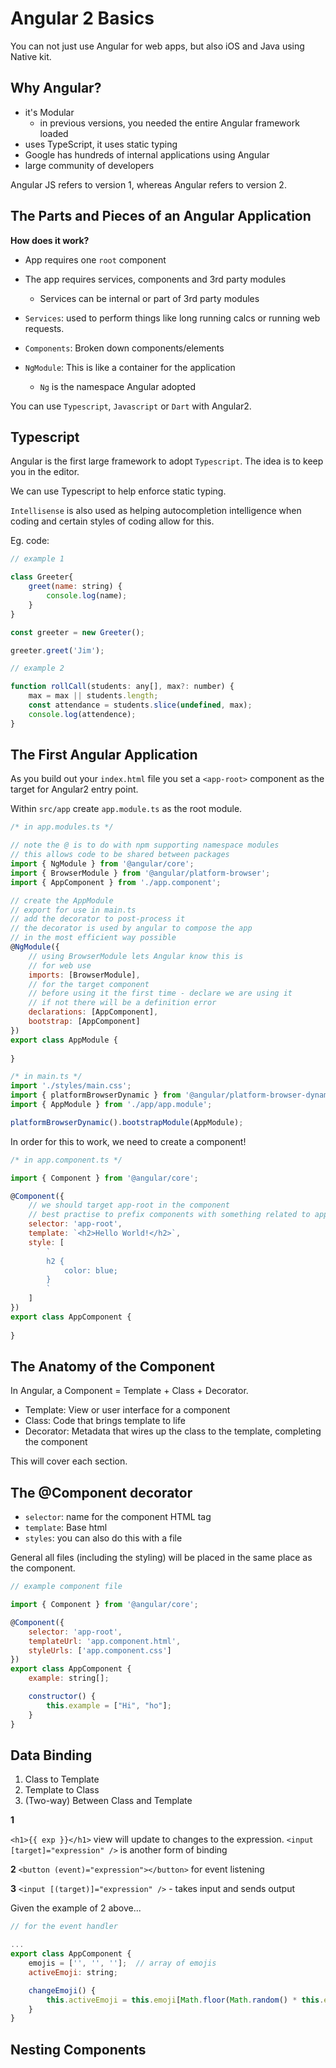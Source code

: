 # Angular 2 Basics

You can not just use Angular for web apps, but also iOS and Java using Native kit.

## Why Angular?

- it's Modular 
	- in previous versions, you needed the entire Angular framework loaded
- uses TypeScript, it uses static typing
- Google has hundreds of internal applications using Angular 
- large community of developers 

Angular JS refers to version 1, whereas Angular refers to version 2.

## The Parts and Pieces of an Angular Application

**How does it work?**

- App requires one `root` component
- The app requires services, components and 3rd party modules
	- Services can be internal or part of 3rd party modules

- `Services`: used to perform things like long running calcs or running web requests.
- `Components`: Broken down components/elements 
- `NgModule`: This is like a container for the application
	- `Ng` is the namespace Angular adopted

You can use `Typescript`, `Javascript` or `Dart` with Angular2.

## Typescript 

Angular is the first large framework to adopt `Typescript`. The idea is to keep you in the editor.

We can use Typescript to help enforce static typing.

`Intellisense` is also used as helping autocompletion intelligence when coding and certain styles of coding allow for this.

Eg. code:

```javascript 
// example 1 

class Greeter{
	greet(name: string) {
		console.log(name);
	}
}

const greeter = new Greeter();

greeter.greet('Jim');

// example 2

function rollCall(students: any[], max?: number) {
	max = max || students.length;
	const attendance = students.slice(undefined, max);
	console.log(attendence);
}
```

## The First Angular Application

As you build out your `index.html` file you set a `<app-root>` component as the target for Angular2 entry point.

Within `src/app` create `app.module.ts` as the root module.

```javascript
/* in app.modules.ts */

// note the @ is to do with npm supporting namespace modules
// this allows code to be shared between packages 
import { NgModule } from '@angular/core';
import { BrowserModule } from '@angular/platform-browser';
import { AppComponent } from './app.component';

// create the AppModule 
// export for use in main.ts 
// add the decorator to post-process it
// the decorator is used by angular to compose the app 
// in the most efficient way possible
@NgModule({
	// using BrowserModule lets Angular know this is 
	// for web use
	imports: [BrowserModule],
	// for the target component 
	// before using it the first time - declare we are using it
	// if not there will be a definition error
	declarations: [AppComponent],
	bootstrap: [AppComponent]
})
export class AppModule {
	
}

/* in main.ts */
import './styles/main.css';
import { platformBrowserDynamic } from '@angular/platform-browser-dynamic';
import { AppModule } from './app/app.module';

platformBrowserDynamic().bootstrapModule(AppModule);
```

 In order for this to work, we need to create a component!

```javascript 
/* in app.component.ts */

import { Component } from '@angular/core';

@Component({
	// we should target app-root in the component 
	// best practise to prefix components with something related to app eg app or another namespace convention
	selector: 'app-root',
	template: `<h2>Hello World!</h2>`,
	style: [
		`
		h2 {
			color: blue;
		}
		`
	]
})
export class AppComponent {
	
}
```

## The Anatomy of the Component 

In Angular, a Component = Template + Class + Decorator.

- Template: View or user interface for a component
- Class: Code that brings template to life 
- Decorator: Metadata that wires up the class to the template, completing the component 

This will cover each section.

## The @Component decorator 
- `selector`: name for the component HTML tag
- `template`: Base html 
- `styles`: you can also do this with a file

General all files (including the styling) will be placed in the same place as the component.

```javascript 
// example component file 

import { Component } from '@angular/core';

@Component({
	selector: 'app-root',
	templateUrl: 'app.component.html',
	styleUrls: ['app.component.css']
})
export class AppComponent {
	example: string[];

	constructor() {
		this.example = ["Hi", "ho"];
	}
}
```

## Data Binding

1. Class to Template 
2. Template to Class
3. (Two-way) Between Class and Template

**1**

`<h1>{{ exp }}</h1>` view will update to changes to the expression.
`<input [target]="expression" />` is another form of binding

**2**
`<button (event)="expression"></button>` for event listening

**3**
`<input [(target)]="expression" />` - takes input and sends output

Given the example of 2 above...

```javascript
// for the event handler 

...
export class AppComponent {
	emojis = ['', '', ''];	// array of emojis
	activeEmoji: string;

	changeEmoji() {
		this.activeEmoji = this.emoji[Math.floor(Math.random() * this.emoji.length)]
	}
}	
```

## Nesting Components






